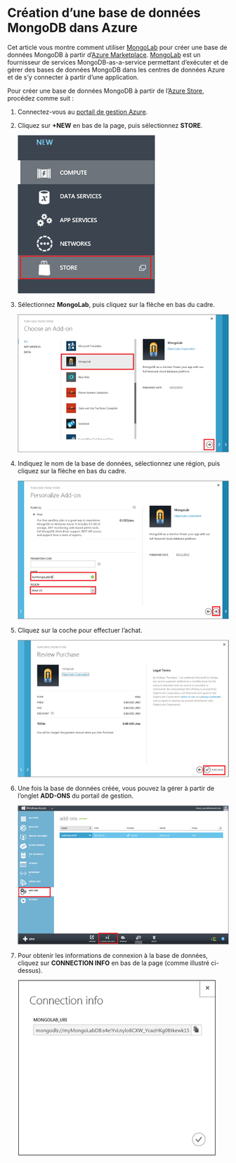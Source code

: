 # Création d’une base de données MongoDB dans Azure

Cet article vous montre comment utiliser [MongoLab][MongoLab] pour créer une base de données MongoDB à partir d’[Azure Marketplace][Azure Marketplace]. [MongoLab][MongoLab] est un fournisseur de services MongoDB-as-a-service permettant d’exécuter et de gérer des bases de données MongoDB dans les centres de données Azure et de s’y connecter à partir d’une application.

Pour créer une base de données MongoDB à partir de l’[Azure Store][Azure Marketplace], procédez comme suit :

1.  Connectez-vous au [portail de gestion Azure][portail de gestion Azure].
2.  Cliquez sur **+NEW** en bas de la page, puis sélectionnez **STORE**.

	![Sélectionner un module complémentaire dans le marketplace](./media/create-mongolab-mongodb/select-store.png)

3.  Sélectionnez **MongoLab**, puis cliquez sur la flèche en bas du cadre.

	![Sélectionner MongoLab](./media/create-mongolab-mongodb/select-mongo-db.png)

4.  Indiquez le nom de la base de données, sélectionnez une région, puis cliquez sur la flèche en bas du cadre.

	![Acheter une base de données MongoLab dans le marketplace](./media/create-mongolab-mongodb/purchase-mongodb.png)

5.  Cliquez sur la coche pour effectuer l’achat.

	![Passer en revue et terminer l’achat](./media/create-mongolab-mongodb/complete-mongolab-purchase.png)

6.  Une fois la base de données créée, vous pouvez la gérer à partir de l’onglet **ADD-ONS** du portail de gestion.

	![Gérer une base de données MongoLab dans le portail Azure](./media/create-mongolab-mongodb/manage-mongolab-add-on.png)

7.  Pour obtenir les informations de connexion à la base de données, cliquez sur **CONNECTION INFO** en bas de la page (comme illustré ci-dessus).

	![Informations de connexion MongoLab](./media/create-mongolab-mongodb/mongolab-conn-info.png) 

  [MongoLab]: https://mongolab.com/home
  [Azure Marketplace]: /fr-fr/store/overview/
  [portail de gestion Azure]: http://windows.azure.com/
